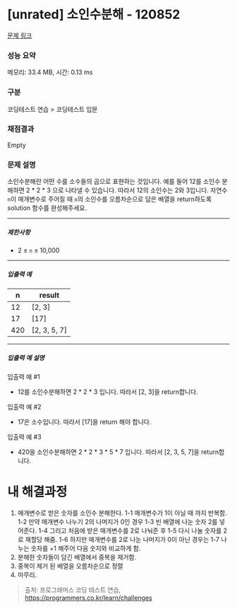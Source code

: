 # [unrated] 소인수분해 - 120852 

[문제 링크](https://school.programmers.co.kr/learn/courses/30/lessons/120852) 

### 성능 요약

메모리: 33.4 MB, 시간: 0.13 ms

### 구분

코딩테스트 연습 > 코딩테스트 입문

### 채점결과

Empty

### 문제 설명

<p>소인수분해란 어떤 수를 소수들의 곱으로 표현하는 것입니다. 예를 들어 12를 소인수 분해하면 2 * 2 * 3 으로 나타낼 수 있습니다. 따라서 12의 소인수는 2와 3입니다. 자연수 <code>n</code>이 매개변수로 주어질 때 <code>n</code>의 소인수를 오름차순으로 담은 배열을 return하도록 solution 함수를 완성해주세요.</p>

<hr>

<h5>제한사항</h5>

<ul>
<li>2 ≤ <code>n</code> ≤ 10,000</li>
</ul>

<hr>

<h5>입출력 예</h5>
<table class="table">
        <thead><tr>
<th>n</th>
<th>result</th>
</tr>
</thead>
        <tbody><tr>
<td>12</td>
<td>[2, 3]</td>
</tr>
<tr>
<td>17</td>
<td>[17]</td>
</tr>
<tr>
<td>420</td>
<td>[2, 3, 5, 7]</td>
</tr>
</tbody>
      </table>
<hr>

<h5>입출력 예 설명</h5>

<p>입출력 예 #1</p>

<ul>
<li>12를 소인수분해하면 2 * 2 * 3 입니다. 따라서 [2, 3]을 return합니다.</li>
</ul>

<p>입출력 예 #2</p>

<ul>
<li>17은 소수입니다. 따라서 [17]을 return 해야 합니다.</li>
</ul>

<p>입출력 예 #3</p>

<ul>
<li>420을 소인수분해하면 2 * 2 * 3 * 5 * 7 입니다. 따라서 [2, 3, 5, 7]을 return합니다.</li>
</ul>

# 내 해결과정
1. 매개변수로 받은 숫자를 소인수 분해한다.
 1-1 매개변수가 1이 아닐 때 까지 반복함.
 1-2 만약 매개변수 나누기 2의 나머지가 0인 경우
 1-3 빈 배열에 나눈 숫자 2를 넣어준다. 
 1-4 그리고 처음에 받은 매개변수를 2로 나눠준 후 
 1-5 다시 나눌 숫자를 2로 재할당 해줌.
 1-6 하지만 매개변수를 2로 나눈 나머지가 0이 아닌 경우는
 1-7 나누는 숫자를 +1 해주어 다음 숫지와 비교하게 함.
2. 분해한 숫자들이 담긴 배열에서 중복을 제거함.
3. 중복이 제거 된 배열을 오름차순으로 정렬
4. 마무리.


> 출처: 프로그래머스 코딩 테스트 연습, https://programmers.co.kr/learn/challenges
